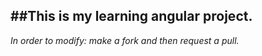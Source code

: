 ##**This is my learning angular project.**
---------------------------------------
*In order to modify: make a fork and then request a pull.*
